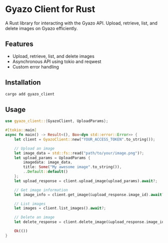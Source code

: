 # Gyazo Client for Rust

A Rust library for interacting with the Gyazo API. Upload, retrieve, list, and delete images on Gyazo efficiently.

## Features

- Upload, retrieve, list, and delete images
- Asynchronous API using tokio and reqwest
- Custom error handling

## Installation

```sh
cargo add gyazo_client
```

## Usage

```rust
use gyazo_client::{GyazoClient, UploadParams};

#[tokio::main]
async fn main() -> Result<(), Box<dyn std::error::Error>> {
    let client = GyazoClient::new("YOUR_ACCESS_TOKEN".to_string());

    // Upload an image
    let image_data = std::fs::read("path/to/your/image.png")?;
    let upload_params = UploadParams {
        imagedata: image_data,
        title: Some("My awesome image".to_string()),
        ..Default::default()
    };
    let upload_response = client.upload_image(upload_params).await?;

    // Get image information
    let image_info = client.get_image(&upload_response.image_id).await?;

    // List images
    let images = client.list_images().await?;

    // Delete an image
    let delete_response = client.delete_image(&upload_response.image_id).await?;

    Ok(())
}
```